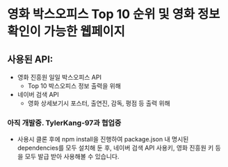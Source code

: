 # 영화 박스오피스 Top 10 순위 및 영화 정보 확인이 가능한 웹페이지

## 사용된 API:

-   영화 진흥원 일일 박스오피스 API
    -   Top 10 박스오피스 정보 출력을 위해
-   네이버 검색 API
    -   영화 상세보기시 포스터, 출연진, 감독, 평점 등 출력 위해

### 아직 개발중. TylerKang-97과 협업중

-   사용시 클론 후에 npm install을 진행하여 package.json 내 명시된 dependencies를 모두 설치해 둔 후, 네이버 검색 API 사용키, 영화 진흥원 키 등을 모두 발급 받아 사용해볼 수 있습니다.
